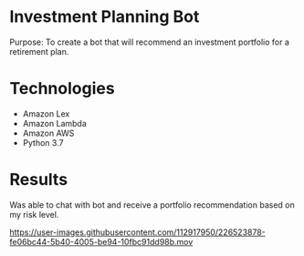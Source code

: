 # Investment Planning Bot

Purpose: To create a bot that will recommend an investment portfolio for a retirement plan.

# Technologies

* Amazon Lex
* Amazon Lambda
* Amazon AWS
* Python 3.7


# Results

Was able to chat with bot and receive a portfolio recommendation based on my risk level.

https://user-images.githubusercontent.com/112917950/226523878-fe06bc44-5b40-4005-be94-10fbc91dd98b.mov

